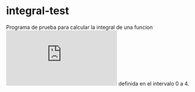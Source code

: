 # integral-test

Programa de prueba para calcular la integral de una funcion ![f(x)=x^2](http://www.sciweavers.org/tex2img.php?eq=f%28x%29%3Dx%5E2&bc=White&fc=Black&im=jpg&fs=12&ff=arev&edit=) definida en el intervalo 0 a 4.

